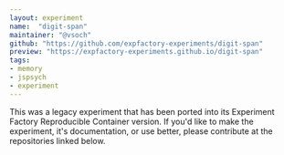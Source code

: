 ```yaml
---
layout: experiment
name:  "digit-span"
maintainer: "@vsoch"
github: "https://github.com/expfactory-experiments/digit-span"
preview: "https://expfactory-experiments.github.io/digit-span"
tags:
- memory
- jspsych
- experiment
---
```


This was a legacy experiment that has been ported into its Experiment Factory Reproducible Container version. If you'd like to make the experiment, it's documentation, or use better, please contribute at the repositories linked below.

